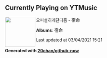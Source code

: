 ## Currently Playing on YTMusic

[<img align="left" width="100" src="https://lh3.googleusercontent.com/UT71cWzhCtl0usQRJ_yq3qaGmJZjoUKXZeAlOhVCFT15xNMkvLGJpPWD5a9uklT7Ao1p9kbLw6ah1hTi4Q">](https://music.youtube.com/watch?v=NGDi89A5FcU)

오피셜히게단디즘 - 宿命

**Albums**: 宿命

Last updated at 03/04/2021 15:21

#### Generated with [20chan/github-now](https://github.com/20chan/github-now)


<!--
**20chan/20chan** is a ✨ _special_ ✨ repository because its `README.md` (this file) appears on your GitHub profile.

Here are some ideas to get you started:

- 🔭 I’m currently working on ...
- 🌱 I’m currently learning ...
- 👯 I’m looking to collaborate on ...
- 🤔 I’m looking for help with ...
- 💬 Ask me about ...
- 📫 How to reach me: ...
- 😄 Pronouns: ...
- ⚡ Fun fact: ...
-->
